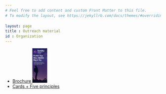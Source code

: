 ```yaml
---
# Feel free to add content and custom Front Matter to this file.
# To modify the layout, see https://jekyllrb.com/docs/themes/#overriding-theme-defaults

layout: page
title : Outreach material
id : Organization
---
```


- <a href="material/NM Protect the night brochure (5-2024).pdf"> Brochure <img src="material/cover.png" width="10%"> </A>
- [Cards + Five principles](material/cards)


